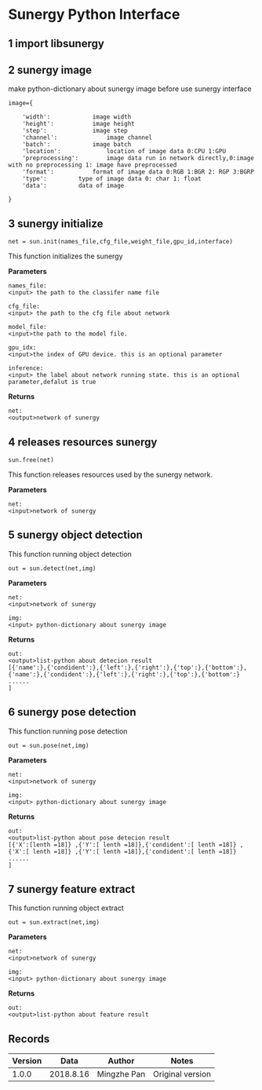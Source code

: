 # Sunergy Python Interface
## 1 import libsunergy

## 2 sunergy image 
make python-dictionary about sunergy image before use sunergy interface 

```
image={

    'width': 			image width
    'height': 			image height
    'step': 			image step
    'channel': 		    	image channel
    'batch':			image batch
    'location':		    	location of image data 0:CPU 1:GPU
    'preprocessing':		image data run in network directly,0:image with no preprocessing 1: image have preprocessed
    'format':			format of image data 0:RGB 1:BGR 2: RGP 3:BGRP
    'type':			type of image data 0: char 1: float
    'data':			data of image

}
```

## 3 sunergy initialize

```
net = sun.init(names_file,cfg_file,weight_file,gpu_id,interface)
```

This function initializes the sunergy

**Parameters**


```
names_file:
<input> the path to the classifer name file

cfg_file:
<input> the path to the cfg file about network

model_file:
<input>the path to the model file.

gpu_idx:
<input>the index of GPU device. this is an optional parameter 

inference:
<input> the label about network running state. this is an optional parameter,defalut is true

```
**Returns**

```
net:
<output>network of sunergy
```


## 4 releases resources sunergy

```
sun.free(net)
```

This function releases resources used by the sunergy network.

**Parameters**


```
net:
<input>network of sunergy
```


## 5 sunergy object detection
This function running object detection

```
out = sun.detect(net,img)
```


**Parameters**


```
net:
<input>network of sunergy

img:
<input> python-dictionary about sunergy image
```



**Returns**


```
out:
<output>list-python about detecion result
[{'name':},{'condident':},{'left':},{'right':},{'top':},{'bottom':},
{'name':},{'condident':},{'left':},{'right':},{'top':},{'bottom':}
......
]
```


## 6 sunergy pose detection

This function running pose detection


```
out = sun.pose(net,img)
```


**Parameters**



```
net:
<input>network of sunergy

img:
<input> python-dictionary about sunergy image
```


**Returns**



```
out:
<output>list-python about pose detecion result
[{'X':[lenth =18]} ,{'Y':[ lenth =18]},{'condident':[ lenth =18]} ,
{'X':[ lenth =18]} ,{'Y':[ lenth =18]},{'condident':[ lenth =18]}
......
]
```


## 7 sunergy feature extract

This function running object extract


```
out = sun.extract(net,img)
```



**Parameters**



```
net:
<input>network of sunergy

img:
<input> python-dictionary about sunergy image
```



**Returns**



```
out:
<output>list-python about feature result
```


## Records

Version | Data | Author | Notes
---|--- | --- | ---
1.0.0 | 2018.8.16 | Mingzhe Pan | Original version




























